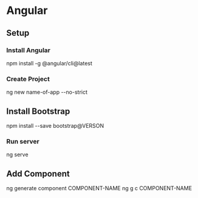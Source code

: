 # Angular

## Setup
### Install Angular
npm install -g @angular/cli@latest

### Create Project
ng new name-of-app --no-strict

## Install Bootstrap
npm install --save bootstrap@VERSON

### Run server
ng serve

## Add Component
ng generate component COMPONENT-NAME
ng g c COMPONENT-NAME
